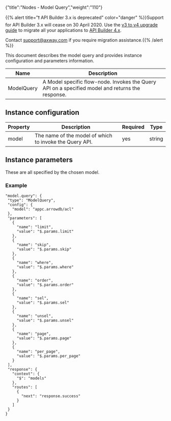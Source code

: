 {"title":"Nodes - Model Query","weight":"110"}

{{% alert title="❗️ API Builder 3.x is deprecated" color="danger" %}}Support for API Builder 3.x will cease on 30 April 2020. Use the [v3 to v4 upgrade guide](https://docs.axway.com/bundle/API_Builder_4x_allOS_en/page/api_builder_v3_to_v4_upgrade_guide.html) to migrate all your applications to [API Builder 4.x](https://docs.axway.com/bundle/API_Builder_4x_allOS_en/page/api_builder_getting_started_guide.html).

Contact [support@axway.com](mailto:support@axway.com) if you require migration assistance.{{% /alert %}}

This document describes the model query and provides instance configuration and parameters information.

| Name | Description |
| --- | --- |
| ModelQuery | A Model specific flow-node. Invokes the Query API on a specified model and returns the response. |

## Instance configuration

| Property | Description | Required | Type |
| --- | --- | --- | --- |
| model | The name of the model of which to invoke the Query API. | yes | string |

## Instance parameters

These are all specified by the chosen model.

### Example

```
"model.query": {
 "type": "ModelQuery",
 "config": {
   "model": "appc.arrowdb/acl"
 },
 "parameters": [
   {
     "name": "limit",
     "value": "$.params.limit"
   },
   {
     "name": "skip",
     "value": "$.params.skip"
   },
   {
     "name": "where",
     "value": "$.params.where"
   },
   {
     "name": "order",
     "value": "$.params.order"
   },
   {
     "name": "sel",
     "value": "$.params.sel"
   },
   {
     "name": "unsel",
     "value": "$.params.unsel"
   },
   {
     "name": "page",
     "value": "$.params.page"
   },
   {
     "name": "per_page",
     "value": "$.params.per_page"
   }
 ],
 "response": {
   "context": {
     "$": "models"
   },
   "routes": [
     {
       "next": "response.success"
     }
   ]
 }
}
```

